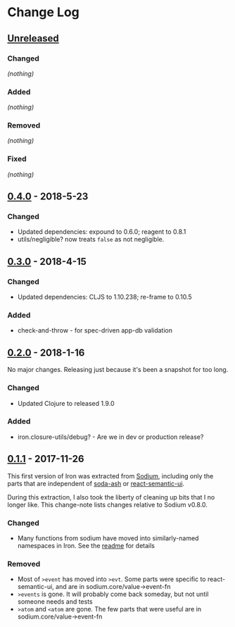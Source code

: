 # Change Log

## [Unreleased]
### Changed
_(nothing)_
### Added
_(nothing)_
### Removed
_(nothing)_
### Fixed
_(nothing)_


## [0.4.0] - 2018-5-23
### Changed
- Updated dependencies: expound to 0.6.0; reagent to 0.8.1
- utils/negligible? now treats `false` as not negligible.

## [0.3.0] - 2018-4-15
### Changed
- Updated dependencies: CLJS to 1.10.238; re-frame to 0.10.5
### Added
- check-and-throw - for spec-driven app-db validation



## [0.2.0] - 2018-1-16
No major changes. Releasing just because it's been a snapshot for too long.
### Changed
- Updated Clojure to released 1.9.0
### Added
- iron.closure-utils/debug? - Are we in dev or production release?


## [0.1.1] - 2017-11-26
This first version of Iron was extracted from [Sodium](https://github.com/deg/sodium),
including only the parts that are independent of
[soda-ash](https://github.com/gadfly361/soda-ash) or
[react-semantic-ui](https://github.com/Semantic-Org/Semantic-UI-React).

During this extraction, I also took the liberty of cleaning up bits that I no longer
like. This change-note lists changes relative to Sodium v0.8.0.

### Changed
- Many functions from sodium have moved into similarly-named namespaces in Iron. See the
  [readme](README.md) for details
### Removed
- Most of `>event` has moved into `>evt`. Some parts were specific to react-semantic-ui,
  and are in sodium.core/value->event-fn
- `>events` is gone. It will probably come back someday, but not until someone needs and tests
- `>atom` and `<atom` are gone. The few parts that were useful are in sodium.core/value->event-fn

[Unreleased]: https://github.com/deg/iron/compare/f5058c3...HEAD
[0.4.0]:      https://github.com/deg/iron/compare/2a39914...f5058c3
[0.3.0]:      https://github.com/deg/iron/compare/0352644...2a39914
[0.2.0]:      https://github.com/deg/iron/compare/cdcb5e0...0352644
[0.1.1]:      https://github.com/deg/iron/compare/6e80201...cdcb5e0
